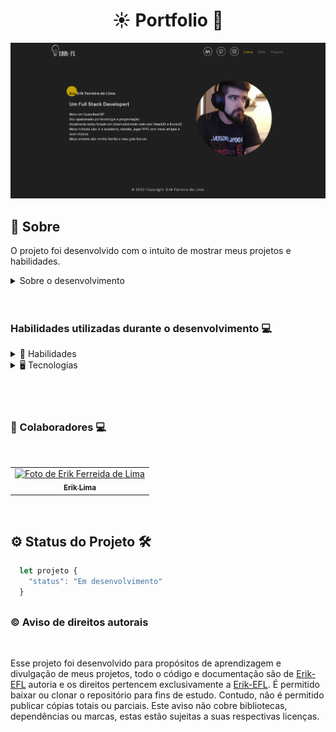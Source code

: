 <h1 align="center"> ☀️ Portfolio 🔎</h1>

<div align="center">

![Preview](perfilimage.png)

</div>

## 📓 Sobre

O projeto foi desenvolvido com o intuito de mostrar meus projetos e habilidades.

<details>
  <summary>Sobre o desenvolvimento</summary>
  <br />

  Para o desenvolvimento do projeto, utilizei o framework ReactJS, com o objetivo de praticar e aprender mais sobre a biblioteca. O projeto foi desenvolvido com o intuito de mostrar meus projetos e habilidades, além de ser um portfólio pessoal.
  Além do outras bibliotecas, como o React Router Dom, para a navegação entre as páginas, e o React Icons, para a utilização de ícones, styled-components, para a estilização dos componentes entre outras bibliotecas.

  <br />
</details>
  <br />
  <br />

  ### Habilidades utilizadas durante o desenvolvimento 💻

<details>
  <summary> 🦾 Habilidades</summary>
  <br />

  * Desenvolvimento de aplicações React
  * Desenvolvimento de portfólio
  * Desenvolvimento de aplicações responsivas
  * Desenvolvimento de aplicações com React Hooks
  * Desenvolvimento de aplicações com React Router
  * Metodologia ágil(Kanban)

  <br />
</details>

<details>
  <summary> 🖥️ Tecnologias</summary>
  <br />

  * React.js
    * Components Funcional
    * Hooks
    * React Router
  * HTML5
  * CSS3
  * JavaScript
  * Material-ui
  * Styled-components
  * Git
  * GitHub-pages
  * Vercel

  <br />
</details>

  <br />
  <br />
  <br />

### 🤝 Colaboradores 💻

<br />
<table>
  <tr>
      <td align="center">
      <a href="https://github.com/erik-efl">
        <img src="https://avatars.githubusercontent.com/u/56979306?s=400&u=526ff856d28fc3ce1926f51be6aa1f947156b8bb&v=4" width="100px;" alt="Foto de Erik Ferreida de Lima"/><br>
        <sub>
          <b>Erik Lima</b>
        </sub>
      </a>
    </td>
  </tr>
</table>

<br />

##

## ⚙️ Status do Projeto 🛠️

  ```js
    let projeto {
      "status": "Em desenvolvimento"
    }
  ```
##

### ©️ Aviso de direitos autorais

</br>

Esse projeto foi desenvolvido para propósitos de aprendizagem e divulgação de meus projetos, todo o código e documentação são de [Erik-EFL](https://github.com/Erik-EFL) autoria e os direitos pertencem exclusivamente a [Erik-EFL](https://github.com/Erik-EFL). É permitido baixar ou clonar o repositório para fins de estudo. Contudo, não é permitido publicar cópias totais ou parciais. Este aviso não cobre bibliotecas, dependências ou marcas, estas estão sujeitas a suas respectivas licenças.
